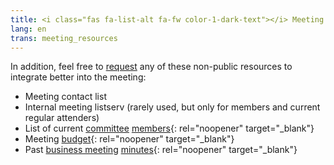 ```yaml
---
title: <i class="fas fa-list-alt fa-fw color-1-dark-text"></i> Meeting resources and info-sheets 
lang: en
trans: meeting_resources
---
```

In addition, feel free to [request](/contact) any of these non-public resources to integrate better into the meeting:
* Meeting contact list
* Internal meeting listserv (rarely used, but only for members and current regular attenders)
* List of current [committee](/new_attender/committees) [members](/roles.html){: rel="noopener" target="_blank"}
* Meeting [budget](https://drive.google.com/drive/u/5/folders/1YIS_eZQAaOt9VLYdMD6LmH2cuRRTKRTK){: rel="noopener" target="_blank"}
* Past [business meeting](/new_attender/business) [minutes](/minutes.html){: rel="noopener" target="_blank"}
